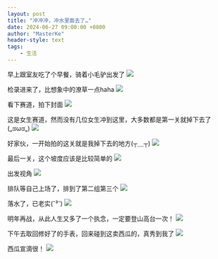 ```yaml
---
layout: post
title: "冲冲冲，冲水里面去了…"
date: 2024-06-27 09:00:00 +0800
author: "MasterKe"
header-style: text
tags:
    - 生活
---
```


早上跟室友吃了个早餐，骑着小毛驴出发了
![](https://masterke-picture.oss-cn-hangzhou.aliyuncs.com/2024/06/30/17197410713086.jpg)

检录进来了，比想象中的潦草一点haha
![](https://masterke-picture.oss-cn-hangzhou.aliyuncs.com/2024/06/30/17197410713745.jpg)

看下赛道，拍下封面
![](https://masterke-picture.oss-cn-hangzhou.aliyuncs.com/2024/06/30/17197410714857.jpg)

这是女生赛道，然而没有几位女生冲到这里，大多数都是第一关就掉下去了(„ಡωಡ„)
![](https://masterke-picture.oss-cn-hangzhou.aliyuncs.com/2024/06/30/17197410715985.jpg)

好家伙，一开始拍的这关就是我掉下去的地方(┬＿┬)
![](https://masterke-picture.oss-cn-hangzhou.aliyuncs.com/2024/06/30/17197410717489.jpg)

最后一关，这个坡度应该是比较简单的
![](https://masterke-picture.oss-cn-hangzhou.aliyuncs.com/2024/06/30/17197410718197.jpg)

出发视角
![](https://masterke-picture.oss-cn-hangzhou.aliyuncs.com/2024/06/30/17197410719761.jpg)

排队等自己上场了，排到了第二组第三个
![](https://masterke-picture.oss-cn-hangzhou.aliyuncs.com/2024/06/30/17197410720988.jpg)

落水了，已老实(˘³˘)
![](https://masterke-picture.oss-cn-hangzhou.aliyuncs.com/2024/06/30/17197410722669.jpg)

明年再战，从此人生又多了一个执念，一定要登山高台一次！
![](https://masterke-picture.oss-cn-hangzhou.aliyuncs.com/2024/06/30/17197410724080.jpg)

下午去取回修好了的手表，回来碰到这卖西瓜的，真秀到我了
![](https://masterke-picture.oss-cn-hangzhou.aliyuncs.com/2024/06/30/17197410725274.jpg)

西瓜宣滴很！
![](https://masterke-picture.oss-cn-hangzhou.aliyuncs.com/2024/06/30/17197410726359.jpg)

